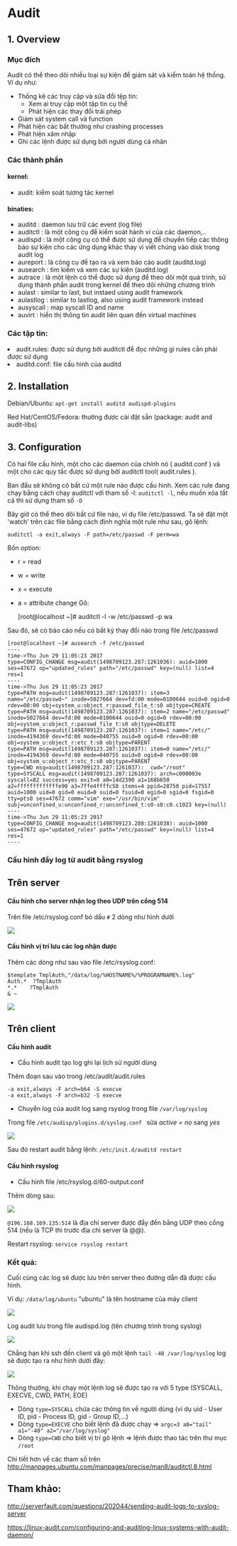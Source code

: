 # Audit 

## 1. Overview
### Mục đích 
Audit có thể theo dõi nhiều loại sự kiện để giám sát và kiểm toán hệ thống. Ví dụ như:
* Thống kê các truy cập và sửa đổi tệp tin: 
	<ul>
  	<li>Xem ai truy cập một tập tin cụ thể</li>
  	<li>Phát hiện các thay đổi trái phép</li>
	</ul>	
* Giám sát system call và function
* Phát hiện các bất thường như  crashing processes
* Phát hiện xâm nhập
* Ghi các lệnh được sử dụng bởi người dùng cá nhân

### Các thành phần
#### kernel:
<ul>
<li>audit: kiểm soát tương tác kernel</li>
</ul>

#### binaties:
<ul>
<li>auditd : daemon lưu trữ các event (log file)</li>
<li>auditctl : là một công cụ để kiểm soát hành vi của các daemon,..</li>
<li>audispd : là một công cụ có thể được sử dụng để chuyển tiếp các thông báo sự kiện cho các ứng dụng khác thay vì viết chúng vào disk trong audit log</li>
<li>aureport : là công cụ để tạo ra và xem báo cáo audit (auditd.log)</li>
<li>ausearch : tìm kiếm và xem các sự kiện (auditd.log)</li>
<li>autrace : là một lệnh có thể được sử dụng để theo dõi một quá trình, sử dụng thành phần audit trong kernel để theo dõi những chương trình</li>
<li>aulast : similar to last, but instaed using audit framework</li>
<li>aulastlog : similar to lastlog, also using audit framework instead</li>
<li>ausyscall : map syscall ID and name</li>
<li>auvirt : hiển thị thông tin audit liên quan đến  virtual machines</li>
</ul>
	
### Các tập tin: 

<li>audit.rules: được sử dụng bởi auditctl để đọc những gì rules cần phải được sử dụng</li>
<li>auditd.conf: file cấu hình của auditd</li>


## 2. Installation
Debian/Ubuntu: `apt-get install auditd audispd-plugins`

Red Hat/CentOS/Fedora: thường được cài đặt sẵn (package: audit and audit-libs)

## 3. Configuration

Có hai file cấu hình, một cho các daemon của chính nó ( auditd.conf ) và một cho các quy tắc được sử dụng bởi auditctl tool( audit.rules ).

Ban đầu sẽ không có bất cứ một rule nào được cấu hình. Xem các rule đang chạy bằng cách chạy auditctl với tham số -l: ` auditctl -l `, nếu muốn xóa tất cả thì sử dụng tham số `-D`

Bây giờ có thể theo dõi bất cứ file nào, ví dụ file /etc/passwd. Ta sẽ đặt một 'watch' trên các file bằng cách định nghĩa một rule như sau, gõ lệnh:

`auditctl -a exit,always -F path=/etc/passwd -F perm=wa`

Bốn option:
* r = read
* w = write
* x = execute
* a = attribute change
Gõ:

	[root@localhost ~]# auditctl -l
	-w /etc/passwd -p wa

Sau đó, sẽ có báo cáo nếu có bất kỳ thay đổi nào trong file /etc/passwd 
	
	[root@localhost ~]# ausearch -f /etc/passwd
	----
	time->Thu Jun 29 11:05:23 2017
	type=CONFIG_CHANGE msg=audit(1498709123.287:1261036): auid=1000 ses=47672 op="updated_rules" path="/etc/passwd" key=(null) list=4 res=1
	----
	time->Thu Jun 29 11:05:23 2017
	type=PATH msg=audit(1498709123.287:1261037): item=3 name="/etc/passwd~" inode=5027664 dev=fd:00 mode=0100644 ouid=0 ogid=0 rdev=00:00 obj=system_u:object_r:passwd_file_t:s0 objtype=CREATE
	type=PATH msg=audit(1498709123.287:1261037): item=2 name="/etc/passwd" inode=5027664 dev=fd:00 mode=0100644 ouid=0 ogid=0 rdev=00:00 obj=system_u:object_r:passwd_file_t:s0 objtype=DELETE
	type=PATH msg=audit(1498709123.287:1261037): item=1 name="/etc/" inode=4194369 dev=fd:00 mode=040755 ouid=0 ogid=0 rdev=00:00 obj=system_u:object_r:etc_t:s0 objtype=PARENT
	type=PATH msg=audit(1498709123.287:1261037): item=0 name="/etc/" inode=4194369 dev=fd:00 mode=040755 ouid=0 ogid=0 rdev=00:00 obj=system_u:object_r:etc_t:s0 objtype=PARENT
	type=CWD msg=audit(1498709123.287:1261037):  cwd="/root"
	type=SYSCALL msg=audit(1498709123.287:1261037): arch=c000003e syscall=82 success=yes exit=0 a0=14d2390 a1=168b650 a2=fffffffffffffe90 a3=7ffe4ffffc50 items=4 ppid=28750 pid=17557 auid=1000 uid=0 gid=0 euid=0 suid=0 fsuid=0 egid=0 sgid=0 fsgid=0 tty=pts0 ses=47672 comm="vim" exe="/usr/bin/vim" subj=unconfined_u:unconfined_r:unconfined_t:s0-s0:c0.c1023 key=(null)
	----
	time->Thu Jun 29 11:05:23 2017
	type=CONFIG_CHANGE msg=audit(1498709123.288:1261038): auid=1000 ses=47672 op="updated_rules" path="/etc/passwd" key=(null) list=4 res=1
	----

	
### Cấu hình đẩy log từ audit bằng rsyslog
## Trên server
#### Cấu hình cho server nhận log theo UDP trên cổng 514

Trên file /etc/rsyslog.conf bỏ dấu `#` 2 dòng như hình dưới

<img src = "https://github.com/trangnth/Audit-Ubuntu-14.04/blob/master/img/rsyslog-conf-server-udp.png">

#### Cấu hình vị trí lưu các log nhận được
Thêm các dòng như sau vào file /etc/rsyslog.conf:

```
$template TmplAuth,"/data/log/%HOSTNAME%/%PROGRAMNAME%.log"
Auth.*  ?TmplAuth
*.*    ?TmplAuth
& ~
```
<img src = "https://github.com/trangnth/Audit-Ubuntu-14.04/blob/master/img/rsyslog-conf-server.png">

## Trên client
#### Cấu hình audit
* Cấu hình audit tạo log ghi lại lịch sử người dùng

Thêm đoạn sau vào trong /etc/audit/audit.rules
```
-a exit,always -F arch=b64 -S execve
-a exit,always -F arch=b32 -S execve
```

* Chuyển log của audit log sang rsyslog trong file `/var/log/syslog`

Trong file `/etc/audisp/plugins.d/syslog.conf ` sửa *active = no* sang *yes*

<img src = "https://github.com/trangnth/Audit-Ubuntu-14.04/blob/master/img/audit-conf.png">

Sau đó restart audit bằng lệnh: `/etc/init.d/auditd restart`

#### Cấu hình rsyslog
* Cấu hình file /etc/rsyslog.d/60-output.conf

Thêm dòng sau:

<img src = "https://github.com/trangnth/Audit-Ubuntu-14.04/blob/master/img/60-output.png">

`@196.168.169.135:514` là địa chỉ server được đẩy đến bằng UDP theo cổng 514 (nếu là TCP thì trước địa chỉ server là @@).

Restart rsyslog: `service rsyslog restart`

### Kết quả:

Cuối cùng các log sẽ được lưu trên server theo đường dẫn đã được cấu hình.

Ví dụ: `/data/log/ubuntu` "ubuntu" là tên hostname của máy client

<img src = "https://github.com/trangnth/Audit-Ubuntu-14.04/blob/master/img/server2.png">

Log audit lưu trong file audispd.log (tên chương trình trong syslog)

<img src = "https://raw.github.com/trangnth/Audit-Ubuntu-14.04/master/img/server3.png">

Chẳng hạn khi ssh đến client và gõ một lệnh `tail -40 /var/log/syslog` log sẽ được tạo ra như hình dưới đây:

<img src = "https://github.com/trangnth/Audit-Ubuntu-14.04/blob/master/img/LOG.png">

Thông thường, khi chạy một lệnh log sẽ được tạo ra với 5 type (SYSCALL, EXECVE, CWD, PATH, EOE)

- Dòng `type=SYSCALL` chứa các thông tin về người dùng (ví dụ uid - User ID, pid - Process ID,  gid - Group ID,...)
- Dòng `type=EXECVE` cho biết lệnh đã được chạy => `argc=3 a0="tail" a1="-40" a2="/var/log/syslog"`
- Dòng `type=CWD` cho biết vị trí gõ lệnh => lệnh được thao tác trên thư mục `/root`

Chi tiết hơn về các tham số trên http://manpages.ubuntu.com/manpages/precise/man8/auditctl.8.html

## Tham khảo:
http://serverfault.com/questions/202044/sending-audit-logs-to-syslog-server

https://linux-audit.com/configuring-and-auditing-linux-systems-with-audit-daemon/

